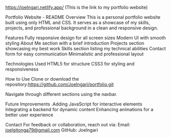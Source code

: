 https://joelngari.netlify.app/  (This is the link to my portfolio website)

Portfolio Website - README
 Overview
This is a personal portfolio website built using only HTML and CSS. It serves as a showcase of my skills, projects, and professional background in a clean and responsive design.

Features
Fully responsive design for all screen sizes
Modern UI with smooth styling
About Me section with a brief introduction
Projects section showcasing my best work
Skills section listing my technical abilities
Contact form for easy communication
Minimalistic and professional layout

 Technologies Used
HTML5 for structure
CSS3 for styling and responsiveness

 
 How to Use
Clone or download the repository:https://github.com/Joelngari/portfolio.git



Navigate through different sections using the navbar.

 Future Improvements
.Adding JavaScript for interactive elements
Integrating a backend for dynamic content
Enhancing animations for a better user experience

 Contact
For feedback or collaboration, reach out via:
Email: joelgitonga79@gmail.com
 GitHub: Joelngari


